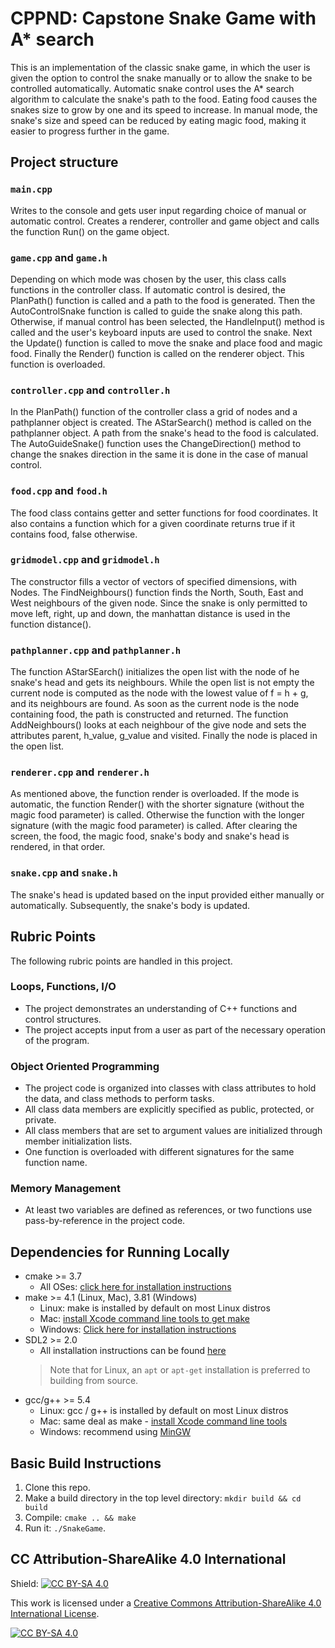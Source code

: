 # CPPND: Capstone Snake Game with A* search
This is an implementation of the classic snake game, in which the user is given the option to control the snake manually or to allow the snake to be controlled automatically. Automatic snake control uses the A* search algorithm to calculate the snake's path to the food. Eating food causes the snakes size to grow by one and its speed to increase. In manual mode, the snake's size and speed can be reduced by eating magic food, making it easier to progress further in the game.
## Project structure
### `main.cpp`
Writes to the console and gets user input regarding choice of manual or automatic control. Creates a renderer, controller and game object and calls the function Run() on the game object.

### `game.cpp` and `game.h`
Depending on which mode was chosen by the user, this class calls functions in the controller class. If automatic control is desired, the PlanPath() function is called and a path to the food is generated. Then the AutoControlSnake function is called to guide the snake along this path. Otherwise, if manual control has been selected, the HandleInput() method is called and the user's keyboard inputs are used to control the snake.
Next the Update() function is called to move the snake and place food and magic food. Finally the Render() function is called on the renderer object. This function is overloaded.

### `controller.cpp` and `controller.h`
In the PlanPath() function of the controller class a grid of nodes and a pathplanner object is created. The AStarSearch() method is called on the pathplanner object. A path from the snake's head to the food is calculated. The AutoGuideSnake() function uses the ChangeDirection() method to change the snakes direction in the same it is done in the case of manual control.

### `food.cpp` and `food.h`
The food class contains getter and setter functions for food coordinates. It also contains a function which for a given coordinate returns true if it contains food, false otherwise.

### `gridmodel.cpp` and `gridmodel.h`
The constructor fills a vector of vectors of specified dimensions, with Nodes. The FindNeighbours() function finds the North, South, East and West neighbours of the given node. Since the snake is only permitted to move left, right, up and down, the manhattan distance is used in the function distance().

### `pathplanner.cpp` and `pathplanner.h`
The function AStarSEarch() initializes the open list with the node of he snake's head and gets its neighbours. While the open list is not empty the current node is computed as the node with the lowest value of f = h + g, and its neighbours are found. As soon as the current node is the node containing food, the path is constructed and returned. The function AddNeighbours() looks at each neighbour of the give node and sets the attributes parent, h_value, g_value and visited. Finally the node is placed in the open list.

### `renderer.cpp` and `renderer.h`
As mentioned above, the function render is overloaded. If the mode is automatic, the function Render() with the shorter signature (without the magic food parameter) is called. Otherwise the function with the longer signature (with the magic food parameter) is called. After clearing the screen, the food, the magic food, snake's body and snake's head is rendered, in that order.

### `snake.cpp` and `snake.h`
The snake's head is updated based on the input provided either manually or automatically. Subsequently, the snake's body is updated. 
## Rubric Points
The following rubric points are handled in this project.
### Loops, Functions, I/O
- The project demonstrates an understanding of C++ functions and control structures.
- The project accepts input from a user as part of the necessary operation of the program.

### Object Oriented Programming
- The project code is organized into classes with class attributes to hold the data, and class methods to perform tasks.
- All class data members are explicitly specified as public, protected, or private.
- All class members that are set to argument values are initialized through member initialization lists.
- One function is overloaded with different signatures for the same function name.

### Memory Management
- At least two variables are defined as references, or two functions use pass-by-reference in the project code.
## Dependencies for Running Locally

* cmake >= 3.7
  * All OSes: [click here for installation instructions](https://cmake.org/install/)
* make >= 4.1 (Linux, Mac), 3.81 (Windows)
  * Linux: make is installed by default on most Linux distros
  * Mac: [install Xcode command line tools to get make](https://developer.apple.com/xcode/features/)
  * Windows: [Click here for installation instructions](http://gnuwin32.sourceforge.net/packages/make.htm)
* SDL2 >= 2.0
  * All installation instructions can be found [here](https://wiki.libsdl.org/Installation)
  >Note that for Linux, an `apt` or `apt-get` installation is preferred to building from source. 
* gcc/g++ >= 5.4
  * Linux: gcc / g++ is installed by default on most Linux distros
  * Mac: same deal as make - [install Xcode command line tools](https://developer.apple.com/xcode/features/)
  * Windows: recommend using [MinGW](http://www.mingw.org/)

## Basic Build Instructions

1. Clone this repo.
2. Make a build directory in the top level directory: `mkdir build && cd build`
3. Compile: `cmake .. && make`
4. Run it: `./SnakeGame`.


## CC Attribution-ShareAlike 4.0 International


Shield: [![CC BY-SA 4.0][cc-by-sa-shield]][cc-by-sa]

This work is licensed under a
[Creative Commons Attribution-ShareAlike 4.0 International License][cc-by-sa].

[![CC BY-SA 4.0][cc-by-sa-image]][cc-by-sa]

[cc-by-sa]: http://creativecommons.org/licenses/by-sa/4.0/
[cc-by-sa-image]: https://licensebuttons.net/l/by-sa/4.0/88x31.png
[cc-by-sa-shield]: https://img.shields.io/badge/License-CC%20BY--SA%204.0-lightgrey.svg
